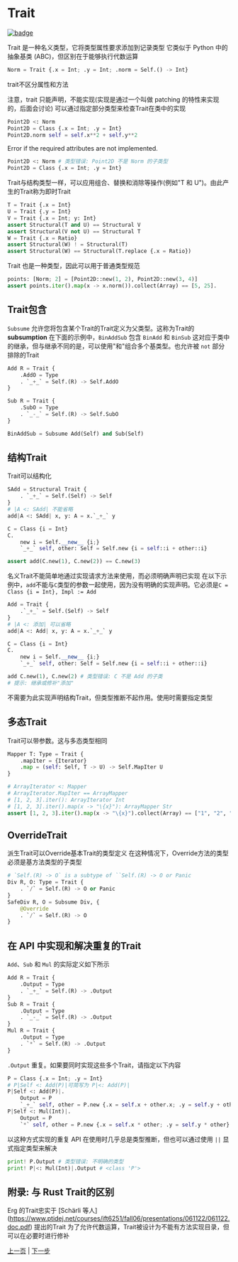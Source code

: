 # Trait

[![badge](https://img.shields.io/endpoint.svg?url=https%3A%2F%2Fgezf7g7pd5.execute-api.ap-northeast-1.amazonaws.com%2Fdefault%2Fsource_up_to_date%3Fowner%3Derg-lang%26repos%3Derg%26ref%3Dmain%26path%3Ddoc/EN/syntax/type/03_trait.md%26commit_hash%3D7078f95cecc961a65befb15929af06ae2331c934)](https://gezf7g7pd5.execute-api.ap-northeast-1.amazonaws.com/default/source_up_to_date?owner=erg-lang&repos=erg&ref=main&path=doc/EN/syntax/type/03_trait.md&commit_hash=7078f95cecc961a65befb15929af06ae2331c934)

Trait 是一种名义类型，它将类型属性要求添加到记录类型
它类似于 Python 中的抽象基类 (ABC)，但区别在于能够执行代数运算

```python
Norm = Trait {.x = Int; .y = Int; .norm = Self.() -> Int}
```

trait不区分属性和方法

注意，trait 只能声明，不能实现(实现是通过一个叫做 patching 的特性来实现的，后面会讨论)
可以通过指定部分类型来检查Trait在类中的实现

```python
Point2D <: Norm
Point2D = Class {.x = Int; .y = Int}
Point2D.norm self = self.x**2 + self.y**2
```

Error if the required attributes are not implemented.

```python
Point2D <: Norm # 类型错误: Point2D 不是 Norm 的子类型
Point2D = Class {.x = Int; .y = Int}
```

Trait与结构类型一样，可以应用组合、替换和消除等操作(例如"T 和 U")。由此产生的Trait称为即时Trait

```python
T = Trait {.x = Int}
U = Trait {.y = Int}
V = Trait {.x = Int; y: Int}
assert Structural(T and U) == Structural V
assert Structural(V not U) == Structural T
W = Trait {.x = Ratio}
assert Structural(W) ! = Structural(T)
assert Structural(W) == Structural(T.replace {.x = Ratio})
```

Trait 也是一种类型，因此可以用于普通类型规范

```python
points: [Norm; 2] = [Point2D::new(1, 2), Point2D::new(3, 4)]
assert points.iter().map(x -> x.norm()).collect(Array) == [5, 25].
```

## Trait包含

`Subsume` 允许您将包含某个Trait的Trait定义为父类型。这称为Trait的 __subsumption__
在下面的示例中，`BinAddSub` 包含 `BinAdd` 和 `BinSub`
这对应于类中的继承，但与继承不同的是，可以使用"和"组合多个基类型。也允许被 `not` 部分排除的Trait

```python
Add R = Trait {
    .AddO = Type
    . `_+_` = Self.(R) -> Self.AddO
}

Sub R = Trait {
    .SubO = Type
    . `_-_` = Self.(R) -> Self.SubO
}

BinAddSub = Subsume Add(Self) and Sub(Self)
```

## 结构Trait

Trait可以结构化

```python
SAdd = Structural Trait {
    . `_+_` = Self.(Self) -> Self
}
# |A <: SAdd| 不能省略
add|A <: SAdd| x, y: A = x.`_+_` y

C = Class {i = Int}
C.
    new i = Self.__new__ {i;}
    `_+_` self, other: Self = Self.new {i = self::i + other::i}

assert add(C.new(1), C.new(2)) == C.new(3)
```

名义Trait不能简单地通过实现请求方法来使用，而必须明确声明已实现
在以下示例中，`add`不能与`C`类型的参数一起使用，因为没有明确的实现声明。它必须是`C = Class {i = Int}, Impl := Add`

```python
Add = Trait {
    .`_+_` = Self.(Self) -> Self
}
# |A <: 添加| 可以省略
add|A <: Add| x, y: A = x.`_+_` y

C = Class {i = Int}
C.
    new i = Self.__new__ {i;}
    `_+_` self, other: Self = Self.new {i = self::i + other::i}

add C.new(1), C.new(2) # 类型错误: C 不是 Add 的子类
# 提示: 继承或修补"添加"
```

不需要为此实现声明结构Trait，但类型推断不起作用。使用时需要指定类型

## 多态Trait

Trait可以带参数。这与多态类型相同

```python
Mapper T: Type = Trait {
    .mapIter = {Iterator}
    .map = (self: Self, T -> U) -> Self.MapIter U
}

# ArrayIterator <: Mapper
# ArrayIterator.MapIter == ArrayMapper
# [1, 2, 3].iter(): ArrayIterator Int
# [1, 2, 3].iter().map(x -> "\{x}"): ArrayMapper Str
assert [1, 2, 3].iter().map(x -> "\{x}").collect(Array) == ["1", "2", "3"].
```

## OverrideTrait

派生Trait可以Override基本Trait的类型定义
在这种情况下，Override方法的类型必须是基方法类型的子类型

```python
# `Self.(R) -> O` is a subtype of ``Self.(R) -> O or Panic
Div R, O: Type = Trait {
    . `/` = Self.(R) -> O or Panic
}
SafeDiv R, O = Subsume Div, {
    @Override
    . `/` = Self.(R) -> O
}
```

## 在 API 中实现和解决重复的Trait

`Add`、`Sub` 和 `Mul` 的实际定义如下所示

```python
Add R = Trait {
    .Output = Type
    . `_+_` = Self.(R) -> .Output
}
Sub R = Trait {
    .Output = Type
    . `_-_` = Self.(R) -> .Output
}
Mul R = Trait {
    .Output = Type
    . `*` = Self.(R) -> .Output
}
```

`.Output` 重复。如果要同时实现这些多个Trait，请指定以下内容

```python
P = Class {.x = Int; .y = Int}
# P|Self <: Add(P)|可简写为 P|<: Add(P)|
P|Self <: Add(P)|.
    Output = P
    `_+_` self, other = P.new {.x = self.x + other.x; .y = self.y + other.y}
P|Self <: Mul(Int)|.
    Output = P
    `*` self, other = P.new {.x = self.x * other; .y = self.y * other}
```

以这种方式实现的重复 API 在使用时几乎总是类型推断，但也可以通过使用 `||` 显式指定类型来解决

```python
print! P.Output # 类型错误: 不明确的类型
print! P|<: Mul(Int)|.Output # <class 'P'>
```

## 附录: 与 Rust Trait的区别

Erg 的Trait忠实于 [Schärli 等人] (https://www.ptidej.net/courses/ift6251/fall06/presentations/061122/061122.doc.pdf) 提出的Trait
为了允许代数运算，Trait被设计为不能有方法实现目录，但可以在必要时进行修补

<p 对齐='中心'>
     <a href='./02_basic.md'>上一页</a> | <a href='./04_class.md'>下一步</a>
</p>
